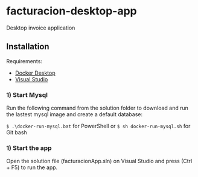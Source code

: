 # facturacion-desktop-app

Desktop invoice application

## Installation

Requirements:

- [Docker Desktop](https://www.docker.com/products/docker-desktop/)
- [Visual Studio](https://visualstudio.microsoft.com/downloads/)

### 1) Start Mysql

Run the following command from the solution folder to download and run the lastest mysql image and create a default database:

`$ .\docker-run-mysql.bat` for PowerShell or `$ sh docker-run-mysql.sh` for Git bash

### 1) Start the app

Open the solution file (facturacionApp.sln) on Visual Studio and press (Ctrl + F5) to run the app.
